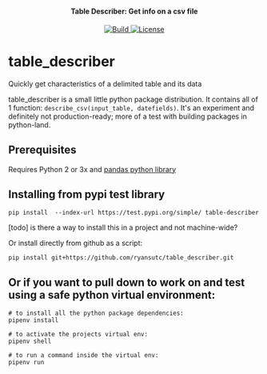 <h1 align="center">
  <h4 align="center">Table Describer: Get info on a csv file</h4>
</h1>

<p align="center">
  <a href="https://travis-ci.org/ryansutc/table_describer">
    <img src="https://travis-ci.org/ryansutc/table_describer.svg?branch=master"
         alt="Build">
  </a>
  <a href="https://raw.githubusercontent.com/ryansutc/table_describer/master/LICENSE">
    <img src="https://img.shields.io/npm/l/express.svg?maxAge=2592000&style=flat-square"
         alt="License">
  </a>
</p>

# table_describer
Quickly get characteristics of a delimited table and its data

table_describer is a small little python package distribution. It contains all of 1 function: `describe_csv(input_table, datefields)`.
It's an experiment and definitely not production-ready; more of a test with building packages in python-land.

## Prerequisites

Requires Python 2 or 3x and [pandas python library](https://pandas.pydata.org/)

## Installing from pypi test library

```
pip install  --index-url https://test.pypi.org/simple/ table-describer
```

[todo] is there a way to install this in a project and not machine-wide?

Or install directly from github as a script:
```
pip install git+https://github.com/ryansutc/table_describer.git
```

## Or if you want to pull down to work on and test using a safe python virtual environment:

```
# to install all the python package dependencies:
pipenv install

# to activate the projects virtual env:
pipenv shell

# to run a command inside the virtual env:
pipenv run
```
